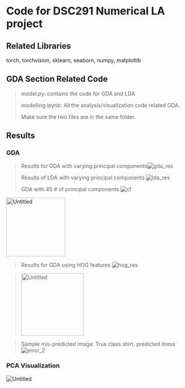 # Code for DSC291 Numerical LA project

## Related Libraries
torch, torchvision, sklearn, seaborn, numpy, matplotlib

## GDA Section Related Code
> model.py: contains the code for GDA and LDA 
> 
> modelling.ipynb: All the analysis/visualization code related GDA. 
> 
> Make sure the two files are in the same folder.




## Results
### GDA 
> Results for GDA with varying principal components![gda_res](https://user-images.githubusercontent.com/37749394/172765515-3a262e6a-800d-4e7c-adc8-900b02fd8467.png)
> 
> Results of LDA with varying principal components ![lda_res](https://user-images.githubusercontent.com/37749394/172765577-cbfbb781-8a17-468e-bb6a-0965b0107134.png)
> 
> GDA with 45 # of principal components ![cf](https://user-images.githubusercontent.com/37749394/172765216-bf189f3e-f21f-4dac-a2d8-a059838e874c.png)
<img width="157" alt="Untitled" src="https://user-images.githubusercontent.com/37749394/172765434-de636630-fbd3-4c17-bd1e-d8fee73bee27.png">

> Results for GDA using HOG features ![hog_res](https://user-images.githubusercontent.com/37749394/172766028-1a9fc64e-49f4-4240-8737-0c11a0189354.png)

> <img width="166" alt="Untitled" src="https://user-images.githubusercontent.com/37749394/172766104-a93eb03f-c3fa-445f-a92b-e0239931d7fc.png">

> Sample mis-predicted image: True class shirt, predicted dress 
> ![error_2](https://user-images.githubusercontent.com/37749394/172766918-6b75ef37-321c-4a70-ad38-c5e83a253b7f.png)


### PCA Visualization
![Untitled](https://user-images.githubusercontent.com/37749394/172766516-e5745aad-7cbd-4d23-91fa-9c01856a5abe.png)






